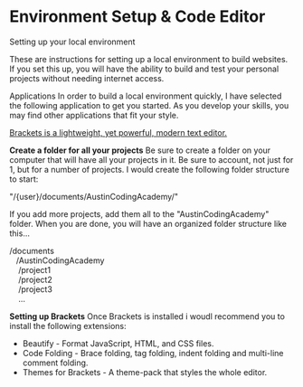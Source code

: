 Environment Setup & Code Editor
===============

Setting up your local environment

These are instructions for setting up a local environment to build websites. If you set this up, you will have the ability to build and test your personal projects without needing internet access. 

Applications
In order to build a local environment quickly, I have selected the following application to get you started. As you develop your skills, you may find other applications that fit your style. 

<a href='http://brackets.io/'>Brackets is a lightweight, yet powerful, modern text editor.</a> 


<strong>Create a folder for all your projects</strong> 
Be sure to create a folder on your computer that will have all your projects in it. Be sure to account, not just for 1, but for a number of projects. I would create the following folder structure to start:

"/{user}/documents/AustinCodingAcademy/"

If you add more projects, add them all to the "AustinCodingAcademy" folder. When you are done, you will have an organized folder structure like this...

/documents<br>
&nbsp;&nbsp;&nbsp;/AustinCodingAcademy<br>
&nbsp;&nbsp;&nbsp;&nbsp;/project1<br>
&nbsp;&nbsp;&nbsp;&nbsp;/project2<br>
&nbsp;&nbsp;&nbsp;&nbsp;/project3<br>
&nbsp;&nbsp;&nbsp;&nbsp;...<br>


<strong>Setting up Brackets</strong>
Once Brackets is installed i woudl recommend you to install the following extensions:
    <ul>
        <li>Beautify - Format JavaScript, HTML, and CSS files.</li>
        <li>Code Folding - Brace folding, tag folding, indent folding and multi-line comment folding.</li>
        <li>Themes for Brackets - A theme-pack that styles the whole editor.</li>
    </ul>
